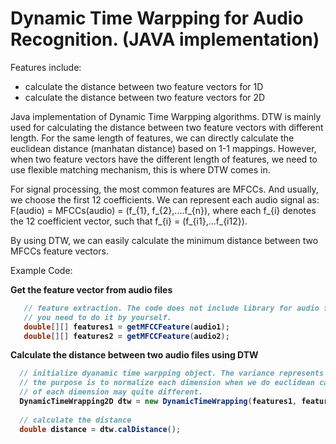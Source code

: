 Dynamic Time Warpping for Audio Recognition. (JAVA implementation)
======================

Features include:
  - calculate the distance between two feature vectors for 1D
  - calculate the distance between two feature vectors for 2D
  

Java implementation of Dynamic Time Warpping algorithms. DTW is mainly used for calculating 
the distance between two feature vectors with different length. For the same length of features, we can 
directly calculate the euclidean distance (manhatan distance) based on 1-1 mappings. However, when two feature 
vectors have the different length of features, we need to use flexible matching mechanism, this is where DTW comes
in. 

For signal processing, the most common features are MFCCs.  And usually, we choose the first 12 coefficients.
We can represent each audio signal as:
  F(audio) = MFCCs(audio) = (f_{1}, f_{2},....f_{n}), where each f_{i} denotes the 12 coefficient vector, such that
  f_{i} = (f_{i1},...f_{i12}).  

By using DTW, we can easily calculate the minimum distance between two MFCCs feature vectors. 


Example Code:

<b> Get the feature vector from audio files <b>
```java
   // feature extraction. The code does not include library for audio feature extraction, 
   // you need to do it by yourself. 
   double[][] features1 = getMFCCFeature(audio1);
   double[][] features2 = getMFCCFeature(audio2);
```

<b> Calculate the distance between two audio files using DTW <b>
```java
  // initialize dyanamic time warpping object. The variance represents the variance for each dimension.
  // the purpose is to normalize each dimension when we do euclidean calculation, since the scale
  // of each dimension may quite different. 
  DynamicTimeWrapping2D dtw = new DynamicTimeWrapping(features1, features2, variance);
  
  // calculate the distance
  double distance = dtw.calDistance();
```

